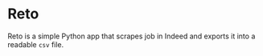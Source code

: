 # Reto
Reto is a simple Python app that scrapes job in Indeed and exports it into a readable `csv` file.

